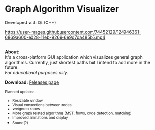 # Graph Algorithm Visualizer
Developed with Qt (C++)

https://user-images.githubusercontent.com/74452129/124946361-6869a600-e028-11eb-9269-6e9d7da485b5.mp4


<br><strong>About:</strong><br>
It's a cross-platform GUI application which visualizes general graph algorithms. Currently, just shortest paths but I intend to add more in the future. 
<br><i>For educational purposes only.</i>

<strong>Download:</strong> <a href="">Releases page</a><br><br>
<small>Planned updates:-
- Resizable window
- Visual connections between nodes
- Weighted nodes
- More graph related algorithms (MST, flows, cycle detection, matching)
- Improved animations and display
- Sound(?)</small>


